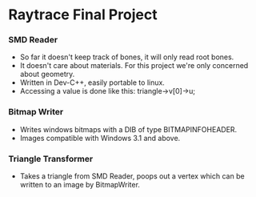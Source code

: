 # Raytrace Final Project

### SMD Reader
* So far it doesn't keep track of bones, it will only read root bones.
* It doesn't care about materials. For this project we're only concerned about geometry.
* Written in Dev-C++, easily portable to linux.
* Accessing a value is done like this: triangle->v[0]->u;

### Bitmap Writer
* Writes windows bitmaps with a DIB of type BITMAPINFOHEADER.
* Images compatible with Windows 3.1 and above.

### Triangle Transformer
* Takes a triangle from SMD Reader, poops out a vertex which can be written to an image by BitmapWriter.
